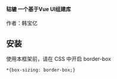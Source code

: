 #### 轱辘  一个基于Vue UI组建库

作者：韩宝亿

## 安装

使用本框架前，请在 CSS 中开启 border-box

```
*{box-sizing: border-box;}
```
